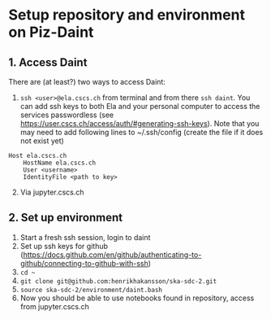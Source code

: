 # Setup repository and environment on Piz-Daint
## 1. Access Daint
There are (at least?) two ways to access Daint:
1. `ssh <user>@ela.cscs.ch` from terminal and from there `ssh daint`. You can add ssh keys to both Ela and your personal computer to access the services passwordless (see https://user.cscs.ch/access/auth/#generating-ssh-keys). Note that you may need to add following lines to ~/.ssh/config (create the file if it does not exist yet)
```
Host ela.cscs.ch
    HostName ela.cscs.ch
    User <username>
    IdentityFile <path to key>
```
2. Via jupyter.cscs.ch

## 2. Set up environment
1. Start a fresh ssh session, login to daint
2. Set up ssh keys for github (https://docs.github.com/en/github/authenticating-to-github/connecting-to-github-with-ssh)
3. `cd ~`
4. `git clone git@github.com:henrikhakansson/ska-sdc-2.git`
4. `source ska-sdc-2/environment/daint.bash`
5. Now you should be able to use notebooks found in repository, access from jupyter.cscs.ch